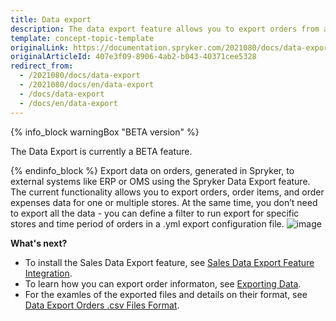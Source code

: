 ```yaml
---
title: Data export
description: The data export feature allows you to export orders from a Spryker shop to an external system.
template: concept-topic-template
originalLink: https://documentation.spryker.com/2021080/docs/data-export
originalArticleId: 407e3f09-8906-4ab2-b043-40371cee5328
redirect_from:
  - /2021080/docs/data-export
  - /2021080/docs/en/data-export
  - /docs/data-export
  - /docs/en/data-export
---
```


{% info_block warningBox "BETA version" %}

The Data Export is currently a BETA feature.

{% endinfo_block %}
Export data on orders, generated in Spryker, to external systems like ERP or OMS using the Spryker Data Export feature. The current functionality allows you to export orders, order items, and order expenses data for one or multiple stores. At the same time, you don’t need to export all the data - you can define a filter to run export for specific stores and time period of orders in a .yml export configuration file.
![image](https://spryker.s3.eu-central-1.amazonaws.com/docs/Features/SDK/Data+Export/data-export.png)

**What's next?**

* To install the Sales Data Export feature, see [Sales Data Export Feature Integration](/docs/scos/dev/feature-integration-guides/{{page.version}}/sales-data-export-feature-integration.html).
* To learn how you can export order informaton, see [Exporting Data](/docs/scos/dev/data-export/{{page.version}}/exporting-data.html).
* For the examles of the exported files and details on their format, see [Data Export Orders .csv Files Format](/docs/scos/dev/data-export/{{page.version}}/data-export-orders-.csv-files-format.html).
